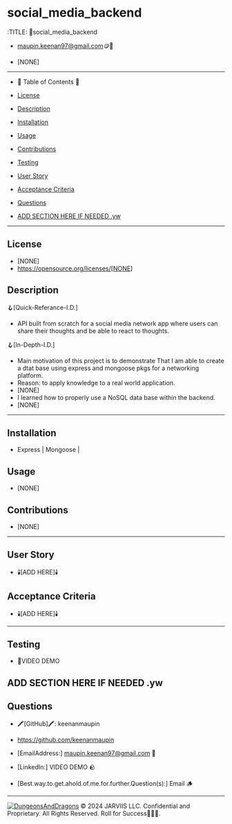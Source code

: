 # social_media_backend

  :TITLE:
👑social_media_backend

- maupin.keenan97@gmail.com🪙💸

- [NONE]
-----------------------------------------------------------

- 🧭 Table of Contents 🧭 

- [License](#license)

- [Description](#description)

- [Installation](#installation)

- [Usage](#usage)

- [Contributions](#contributions)

- [Testing](#testing)

- [User Story](#user-story)

- [Acceptance Criteria](#acceptance-criteria)

- [Questions](#questions)

- [ADD SECTION HERE IF NEEDED .yw](#add-section-here-if-needed-yw)

-------------------------------------------------------
## License
- [NONE]
- https://opensource.org/licenses/[NONE]

## Description

🪝[Quick-Referance-I.D.] 
- API built from scratch for a social media network app where users can share their thoughts and be able to react to thoughts.

🪝[In-Depth-I.D.] 
- Main motivation of this project is to demonstrate That I am able to create a dtat base using express and mongoose pkgs for a networking platform.
- Reason: to apply knowledge to a real world application.
- [NONE]
- I learned how to properly use a NoSQL data base within the backend.
- [NONE]

-------------------------------------------------------
## Installation 
- Express | Mongoose | 
## Usage
- [NONE]
## Contributions
- [NONE]
-------------------------------------------------------
## User Story
- 🕯️[ADD HERE]🕯️

## Acceptance Criteria
- 🕯️[ADD HERE]🕯️
-------------------------------------------------------

## Testing
- 🧪VIDEO DEMO 

## ADD SECTION HERE IF NEEDED .yw

## Questions
- 🖍️[GitHub]🖍️: keenanmaupin
- https://github.com/keenanmaupin
- [EmailAddress:] maupin.keenan97@gmail.com 🍄
- [LinkedIn:] VIDEO DEMO  🪨

- [Best.way.to.get.ahold.of.me.for.further.Question(s):] Email 🪵

---

[![DungeonsAndDragons](https://cdn3.emoji.gg/emojis/2932-dungeonsanddragons.gif)](https://emoji.gg/emoji/2932-dungeonsanddragons)
© 2024 JARVIIS LLC. Confidential and Proprietary. All Rights Reserved. Roll for Success🧙🏾‍♂️.